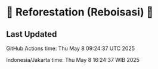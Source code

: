 
# 🌳 Reforestation (Reboisasi) 🌲

## Last Updated

GitHub Actions time: Thu May  8 09:24:37 UTC 2025

Indonesia/Jakarta time: Thu May  8 16:24:37 WIB 2025
